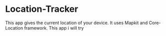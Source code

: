 # Location-Tracker
This app gives the current location of your device. It uses Mapkit and Core-Location framework.
This app i will try
